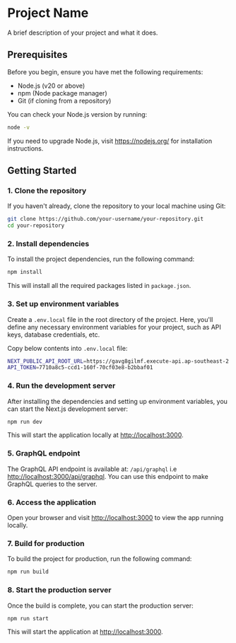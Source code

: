 # Project Name

A brief description of your project and what it does.

## Prerequisites

Before you begin, ensure you have met the following requirements:

- Node.js (v20 or above)
- npm (Node package manager)
- Git (if cloning from a repository)

You can check your Node.js version by running:

```bash
node -v
```

If you need to upgrade Node.js, visit https://nodejs.org/ for installation instructions.

## Getting Started

### 1. Clone the repository

If you haven't already, clone the repository to your local machine using Git:

```bash
git clone https://github.com/your-username/your-repository.git
cd your-repository
```

### 2. Install dependencies

To install the project dependencies, run the following command:

```bash
npm install
```

This will install all the required packages listed in `package.json`.

### 3. Set up environment variables

Create a `.env.local` file in the root directory of the project. Here, you'll define any necessary environment variables for your project, such as API keys, database credentials, etc.

Copy below contents into `.env.local` file:

```bash
NEXT_PUBLIC_API_ROOT_URL=https://gavg8gilmf.execute-api.ap-southeast-2.amazonaws.com
API_TOKEN=7710a8c5-ccd1-160f-70cf03e8-b2bbaf01
```

### 4. Run the development server

After installing the dependencies and setting up environment variables, you can start the Next.js development server:

```bash
npm run dev
```

This will start the application locally at [http://localhost:3000](http://localhost:3000).

### 5. GraphQL endpoint

The GraphQL API endpoint is available at: `/api/graphql` i.e [http://localhost:3000/api/graphql](http://localhost:3000/api/graphql).
You can use this endpoint to make GraphQL queries to the server.

### 6. Access the application

Open your browser and visit [http://localhost:3000](http://localhost:3000) to view the app running locally.

### 7. Build for production

To build the project for production, run the following command:

```bash
npm run build
```

### 8. Start the production server

Once the build is complete, you can start the production server:

```bash
npm run start
```

This will start the application at [http://localhost:3000](http://localhost:3000).
